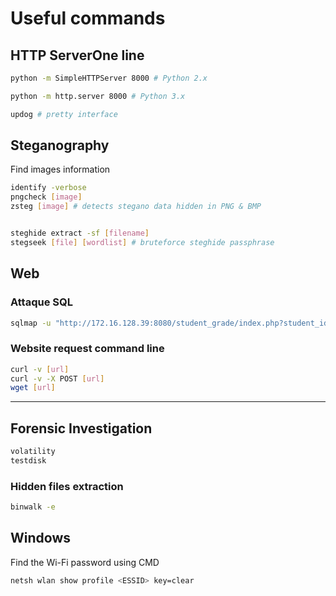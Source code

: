 # Useful commands


## HTTP ServerOne line

```bash
python -m SimpleHTTPServer 8000 # Python 2.x

python -m http.server 8000 # Python 3.x

updog # pretty interface
```

## Steganography

Find images information

```bash
identify -verbose
pngcheck [image]
zsteg [image] # detects stegano data hidden in PNG & BMP


steghide extract -sf [filename]
stegseek [file] [wordlist] # bruteforce steghide passphrase
```


## Web

### Attaque SQL

```bash
sqlmap -u "http://172.16.128.39:8080/student_grade/index.php?student_id=" --tables -D Dysto_School -T student
```

### Website request command line
```bash
curl -v [url]
curl -v -X POST [url]
wget [url]
```

___
## Forensic Investigation
```bash
volatility
testdisk
```

### Hidden files extraction
```bash
binwalk -e
```

## Windows

Find the Wi-Fi password using CMD
```bash
netsh wlan show profile <ESSID> key=clear
```
